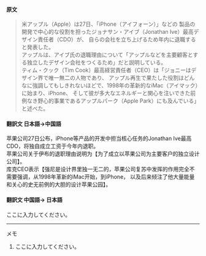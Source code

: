 #### 原文
>米アップル（Apple）は27日、「iPhone（アイフォーン）」などの
製品の開発で中心的な役割を担ったジョナサン・アイブ（Jonathan Ive）最高デザイン責任者（CDO）が、
自らの会社を立ち上げるため年内に退職すると発表した。  
アップルは、アイブ氏の退職理由について「アップルなどを主要顧客とする独立したデザイン会社をつくるため」だと説明している。  
ティム・クック（Tim Cook）最高経営責任者（CEO）は「ジョニーはデザイン界で唯一無二の人物であり、
アップル再生で果たした役割はどんなに強調してもしきれないほどで、1998年の革新的なiMac（アイマック）に始まり、iPhone、
そして彼が多大なエネルギーと関心を注いできた前例なき野心的事業であるアップルパーク（Apple Park）にも及んでいる」と述べた。

#### 翻訳文 日本語->中国語
苹果公司27日公布，iPhone等产品的开发中担当核心任务的Jonathan Ive最高CDO，将独自成立工资于今年内退职。  
苹果公司关于伊布的退职理由说明为【为了成立以苹果公司为主要客户的独立设计公司】。  
库克CEO表示【强尼是设计界里独一无二的，苹果公司复苏中发挥的作用完全不需要强调，从1998年革新的iMac开始，到iPhone，
以及后来倾注了他大量能量和关心的史无前例的大胆的设计苹果公园】。

#### 翻訳文 中国語-> 日本語
ここに入力してください。
***
メモ  
1. ここに入力してください。
